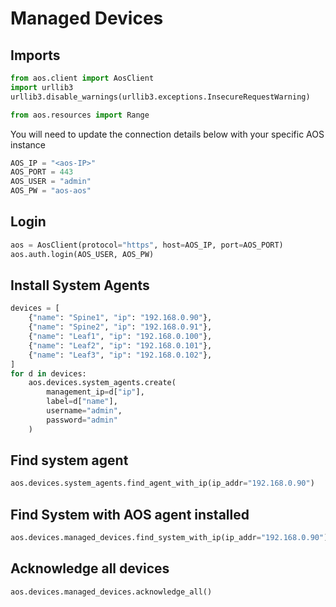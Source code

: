 # Managed Devices
## Imports
```python
from aos.client import AosClient
import urllib3
urllib3.disable_warnings(urllib3.exceptions.InsecureRequestWarning)

from aos.resources import Range
```

You will need to update the connection details below with your
specific AOS instance
```python
AOS_IP = "<aos-IP>"
AOS_PORT = 443
AOS_USER = "admin"
AOS_PW = "aos-aos"
```

## Login
```python
aos = AosClient(protocol="https", host=AOS_IP, port=AOS_PORT)
aos.auth.login(AOS_USER, AOS_PW)
```

## Install System Agents
```python
devices = [
    {"name": "Spine1", "ip": "192.168.0.90"},
    {"name": "Spine2", "ip": "192.168.0.91"},
    {"name": "Leaf1", "ip": "192.168.0.100"},
    {"name": "Leaf2", "ip": "192.168.0.101"},
    {"name": "Leaf3", "ip": "192.168.0.102"},
]
for d in devices:
    aos.devices.system_agents.create(
        management_ip=d["ip"], 
        label=d["name"], 
        username="admin", 
        password="admin"
    )
```

## Find system agent
```python
aos.devices.system_agents.find_agent_with_ip(ip_addr="192.168.0.90")
```

## Find System with AOS agent installed
```python
aos.devices.managed_devices.find_system_with_ip(ip_addr="192.168.0.90")
```

## Acknowledge all devices
```python
aos.devices.managed_devices.acknowledge_all()
```

